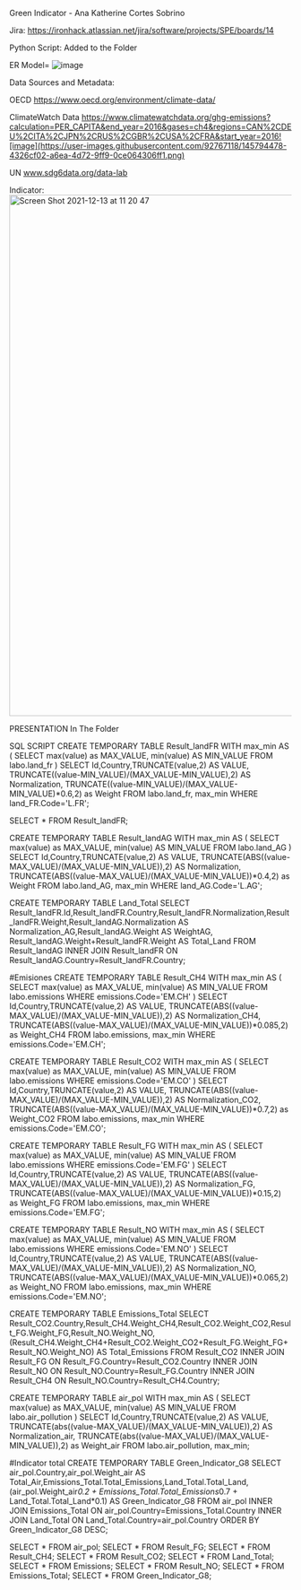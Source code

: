
Green Indicator - Ana Katherine Cortes Sobrino

Jira: https://ironhack.atlassian.net/jira/software/projects/SPE/boards/14

Python Script: Added to the Folder

ER Model= ![image](https://user-images.githubusercontent.com/92767118/145793546-a59b93a7-7d9b-465d-bf80-e3a6e488e3cf.png)


Data Sources and Metadata:

OECD
https://www.oecd.org/environment/climate-data/

ClimateWatch Data
https://www.climatewatchdata.org/ghg-emissions?calculation=PER_CAPITA&end_year=2016&gases=ch4&regions=CAN%2CDEU%2CITA%2CJPN%2CRUS%2CGBR%2CUSA%2CFRA&start_year=2016![image](https://user-images.githubusercontent.com/92767118/145794478-4326cf02-a6ea-4d72-9ff9-0ce064306ff1.png)

UN
www.sdg6data.org/data-lab


Indicator:
<img width="930" alt="Screen Shot 2021-12-13 at 11 20 47" src="https://user-images.githubusercontent.com/92767118/145794757-4c723dc9-b7d6-4006-b453-8e50bf317d69.png">




PRESENTATION
In The Folder



SQL SCRIPT
CREATE TEMPORARY TABLE Result_landFR
WITH max_min AS 
(
SELECT max(value) as MAX_VALUE,
min(value) AS MIN_VALUE
FROM labo.land_fr
)
SELECT 
Id,Country,TRUNCATE(value,2) AS VALUE, TRUNCATE((value-MIN_VALUE)/(MAX_VALUE-MIN_VALUE),2) AS Normalization, TRUNCATE((value-MIN_VALUE)/(MAX_VALUE-MIN_VALUE)*0.6,2) as Weight
FROM labo.land_fr, max_min 
WHERE land_FR.Code='L.FR';

SELECT * FROM Result_landFR;


CREATE TEMPORARY TABLE Result_landAG
WITH max_min AS 
(
SELECT max(value) as MAX_VALUE,
min(value) AS MIN_VALUE
FROM labo.land_AG
)
SELECT 
Id,Country,TRUNCATE(value,2) AS VALUE, TRUNCATE(ABS((value-MAX_VALUE)/(MAX_VALUE-MIN_VALUE)),2) AS Normalization, TRUNCATE(ABS((value-MAX_VALUE)/(MAX_VALUE-MIN_VALUE))*0.4,2) as Weight
FROM labo.land_AG, max_min 
WHERE land_AG.Code='L.AG';

CREATE TEMPORARY TABLE Land_Total
SELECT Result_landFR.Id,Result_landFR.Country,Result_landFR.Normalization,Result_landFR.Weight,Result_landAG.Normalization AS Normalization_AG,Result_landAG.Weight AS WeightAG,
Result_landAG.Weight+Result_landFR.Weight AS Total_Land
FROM Result_landAG
INNER JOIN Result_landFR
ON Result_landAG.Country=Result_landFR.Country;



#Emisiones
CREATE TEMPORARY TABLE Result_CH4
WITH max_min AS 
(
SELECT max(value) as MAX_VALUE,
min(value) AS MIN_VALUE
FROM labo.emissions
WHERE emissions.Code='EM.CH'
)
SELECT 
Id,Country,TRUNCATE(value,2) AS VALUE, TRUNCATE(ABS((value-MAX_VALUE)/(MAX_VALUE-MIN_VALUE)),2) AS Normalization_CH4, TRUNCATE(ABS((value-MAX_VALUE)/(MAX_VALUE-MIN_VALUE))*0.085,2) as Weight_CH4
FROM labo.emissions, max_min 
WHERE emissions.Code='EM.CH';


CREATE TEMPORARY TABLE Result_CO2
WITH max_min AS 
(
SELECT max(value) as MAX_VALUE,
min(value) AS MIN_VALUE
FROM labo.emissions
WHERE emissions.Code='EM.CO'
)
SELECT 
Id,Country,TRUNCATE(value,2) AS VALUE, TRUNCATE(ABS((value-MAX_VALUE)/(MAX_VALUE-MIN_VALUE)),2) AS Normalization_CO2, TRUNCATE(ABS((value-MAX_VALUE)/(MAX_VALUE-MIN_VALUE))*0.7,2) as Weight_CO2
FROM labo.emissions, max_min 
WHERE emissions.Code='EM.CO';


CREATE TEMPORARY TABLE Result_FG
WITH max_min AS 
(
SELECT max(value) as MAX_VALUE,
min(value) AS MIN_VALUE
FROM labo.emissions
WHERE emissions.Code='EM.FG'
)
SELECT 
Id,Country,TRUNCATE(value,2) AS VALUE, TRUNCATE(ABS((value-MAX_VALUE)/(MAX_VALUE-MIN_VALUE)),2) AS Normalization_FG, TRUNCATE(ABS((value-MAX_VALUE)/(MAX_VALUE-MIN_VALUE))*0.15,2) as Weight_FG
FROM labo.emissions, max_min 
WHERE emissions.Code='EM.FG';


CREATE TEMPORARY TABLE Result_NO
WITH max_min AS 
(
SELECT max(value) as MAX_VALUE,
min(value) AS MIN_VALUE
FROM labo.emissions
WHERE emissions.Code='EM.NO'
)
SELECT 
Id,Country,TRUNCATE(value,2) AS VALUE, TRUNCATE(ABS((value-MAX_VALUE)/(MAX_VALUE-MIN_VALUE)),2) AS Normalization_NO, TRUNCATE(ABS((value-MAX_VALUE)/(MAX_VALUE-MIN_VALUE))*0.065,2) as Weight_NO
FROM labo.emissions, max_min 
WHERE emissions.Code='EM.NO';



CREATE TEMPORARY TABLE Emissions_Total
SELECT Result_CO2.Country,Result_CH4.Weight_CH4,Result_CO2.Weight_CO2,Result_FG.Weight_FG,Result_NO.Weight_NO,(Result_CH4.Weight_CH4+Result_CO2.Weight_CO2+Result_FG.Weight_FG+Result_NO.Weight_NO) AS Total_Emissions
FROM Result_CO2
INNER JOIN Result_FG
ON Result_FG.Country=Result_CO2.Country
INNER JOIN Result_NO
ON Result_NO.Country=Result_FG.Country
INNER JOIN Result_CH4
ON Result_NO.Country=Result_CH4.Country;


CREATE TEMPORARY TABLE air_pol
WITH max_min AS 
(
SELECT max(value) as MAX_VALUE,
min(value) AS MIN_VALUE
FROM labo.air_pollution
)
SELECT 
Id,Country,TRUNCATE(value,2) AS VALUE, TRUNCATE(abs((value-MAX_VALUE)/(MAX_VALUE-MIN_VALUE)),2) AS Normalization_air, TRUNCATE(abs((value-MAX_VALUE)/(MAX_VALUE-MIN_VALUE)),2) as Weight_air
FROM labo.air_pollution, max_min;

#Indicator total
CREATE TEMPORARY TABLE Green_Indicator_G8
SELECT 
air_pol.Country,air_pol.Weight_air AS Total_Air,Emissions_Total.Total_Emissions,Land_Total.Total_Land,(air_pol.Weight_air*0.2 + Emissions_Total.Total_Emissions*0.7 + Land_Total.Total_Land*0.1) AS Green_Indicator_G8
FROM air_pol
INNER JOIN Emissions_Total
ON air_pol.Country=Emissions_Total.Country
INNER JOIN Land_Total
ON Land_Total.Country=air_pol.Country
ORDER BY Green_Indicator_G8 DESC;


SELECT * FROM air_pol;
SELECT * FROM Result_FG;
SELECT * FROM Result_CH4;
SELECT * FROM Result_CO2;
SELECT * FROM Land_Total;
SELECT * FROM Emissions;
SELECT * FROM Result_NO;
SELECT * FROM Emissions_Total;
SELECT * FROM Green_Indicator_G8;
